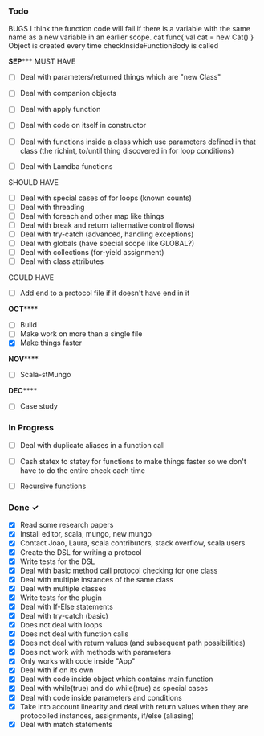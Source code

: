 


### Todo
BUGS
I think the function code will fail if there is a variable with 
the same name as a new variable in an earlier scope.
cat
func{
	val cat = new Cat()
}
Object is created every time checkInsideFunctionBody is called


************SEP***************
MUST HAVE
- [ ] Deal with parameters/returned things which are "new Class"
- [ ] Deal with companion objects
- [ ] Deal with apply function
- [ ] Deal with code on itself in constructor
- [ ] Deal with functions inside a class which use parameters defined in that class (the richint, to/until thing discovered in for loop conditions)
- [ ] Deal with Lamdba functions


SHOULD HAVE
- [ ] Deal with special cases of for loops (known counts)
- [ ] Deal with threading
- [ ] Deal with foreach and other map like things
- [ ] Deal with break and return (alternative control flows)
- [ ] Deal with try-catch (advanced, handling exceptions)
- [ ] Deal with globals (have special scope like GLOBAL?)
- [ ] Deal with collections (for-yield assignment)
- [ ] Deal with class attributes

COULD HAVE
- [ ] Add end to a protocol file if it doesn't have end in it


************OCT****************
- [ ] Build
- [ ] Make work on more than a single file
- [x] Make things faster

************NOV****************
- [ ] Scala-stMungo

************DEC****************
- [ ] Case study 


### In Progress
- [ ] Deal with duplicate aliases in a function call
- [ ] Cash statex to statey for functions to make things faster so we don't have to do the entire check each time 
- [ ] Recursive functions


### Done ✓

- [x] Read some research papers
- [x] Install editor, scala, mungo, new mungo
- [x] Contact Joao, Laura, scala contributors, stack overflow, scala users
- [x] Create the DSL for writing a protocol
- [x] Write tests for the DSL
- [x] Deal with basic method call protocol checking for one class
- [x] Deal with multiple instances of the same class
- [x] Deal with multiple classes
- [x] Write tests for the plugin
- [x] Deal with If-Else statements 
- [x] Deal with try-catch (basic)
- [x] Does not deal with loops
- [x] Does not deal with function calls
- [x] Does not deal with return values (and subsequent path possibilities)
- [x] Does not work with methods with parameters
- [x] Only works with code inside "App"
- [x] Deal with if on its own
- [x] Deal with code inside object which contains main function 
- [x] Deal with while(true) and do while(true) as special cases
- [x] Deal with code inside parameters and conditions
- [x] Take into account linearity and deal with return values when they are protocolled instances, assignments, if/else (aliasing)
- [x] Deal with match statements
